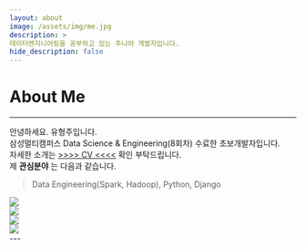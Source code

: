 ```yaml
---
layout: about
image: /assets/img/me.jpg
description: >
데이터엔지니어링을 공부하고 있는 주니어 개발자입니다.
hide_description: false
---
```

# About Me
---
<!--author-->
안녕하세요. 유형주입니다.<br>
삼성멀티캠퍼스 Data Science & Engineering(8회차) 수료한 초보개발자입니다.<br>
자세한 소개는 [>>>> CV <<<<](/public/CV.pdf) 확인 부탁드립니다.<br>
제 **관심분야** 는 다음과 같습니다.
> Data Engineering(Spark, Hadoop), Python, Django 
<div class="me">
<div><img src= "/assets/me/cheetah1.jpg"></div>
<div><img src= "/assets/me/cheetah2.jpg"></div>
<div><img src= "/assets/me/cheetah3.jpg"></div>
<div><img src= "/assets/me/cheetah4.jpg"></div>
</div>
<script>
$(document).ready(function(){
$('.me').slick();
});
</script>
---